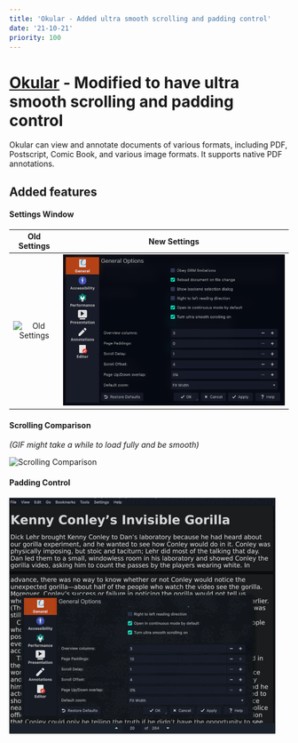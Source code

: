 ```yaml
---
title: 'Okular - Added ultra smooth scrolling and padding control'
date: '21-10-21'
priority: 100
---
```


# [Okular](https://okular.kde.org/) - Modified to have ultra smooth scrolling and padding control

Okular can view and annotate documents of various formats, including PDF, Postscript, Comic Book, and various image formats.
It supports native PDF annotations.

## Added features

#### Settings Window
Old Settings             |  New Settings
:-------------------------:|:-------------------------:
![Old Settings](https://github.com/holo-rl/okular/raw/master/portf/old_settings.png) | ![New Settings](https://github.com/holo-rl/okular/raw/master/portf/new_settings.png)

#### Scrolling Comparison
*(GIF might take a while to load fully and be smooth)*

![Scrolling Comparison](https://github.com/holo-rl/okular/raw/master/portf/ultrasmoothscrolling.gif)

#### Padding Control

![Padding Control](https://github.com/holo-rl/okular/raw/master/portf/padding.gif)
